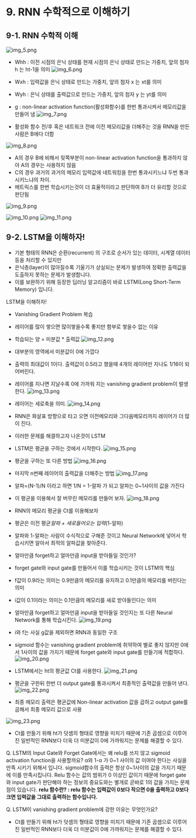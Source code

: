 # 9. RNN 수학적으로 이해하기

## 9-1. RNN 수학적 이해

![img_5.png](img_5.png)

- Whh : 이전 시점의 은닉 상태를 현재 시점의 은닉 상태로 만드는 가중치, 앞의 첨자 h 는 ht-1을 의미
![img_6.png](img_6.png)

- Wxh : 입력값을 은닉 상태로 만드는 가중치, 앞의 첨자 x 는 xt를 의미
- Wyh : 은닉 상태를 출력값으로 만드는 가중치, 앞의 첨자 y 는 yt를 의미
- g : non-linear activation function(활성화함수)를 한번 통과시켜서 메모리값을 만들어 냄
![img_7.png](img_7.png)
- 활성화 함수 전/후 혹은 네트워크 전에 이전 메모리값을 더해주는 것을 RNN을 만든 사람은 B에다 더함

![img_8.png](img_8.png)
- A의 경우 B에 비해서 뒷쪽부분이 non-linear activation function을 통과하지 않아 A의 경우는 사용하지 않음
- C의 경우 과거의 과거의 메모리 입력값에 네트워킹을 한번 통과시키느냐 두번 통과시키느냐의 차이. 
- 메트릭스를 한번 학습시키는것이 더 효율적이라고 판단하여 B가 더 유리할 것으로 판단됨

![img_9.png](img_9.png)

![img_10.png](img_10.png)
![img_11.png](img_11.png)

## 9-2. LSTM을 이해하자!
- 기본 형태의 RNN은 순환(recurrent) 의 구조로 순서가 있는 데이터, 시계열 데이터 등을 처리할 수 있지만
- 은닉층(layer)이 많아질수록 기울기가 상실되는 문제가 발생하여 정확한 출력값을 도출하지 못하는 문제가 발생합니다.
- 이를 보완하기 위해 등장한 딥러닝 알고리즘이 바로 LSTM(Long Short-Term Memory) 입니다.

LSTM을 이해하자!
- Vanishing Gradient Problem 복습
- 레이어를 많이 쌓으면 많이쌓을수록 좋지만 함부로 쌓을수 없는 이유
- 학습되는 양 = 미분값 * 출력값
![img_12.png](img_12.png)
- 대부분의 영역에서 미분값이 0에 가깝다
- 출력의 최대값이 1이다. 출력값이 0.5라고 했을때 4개의 레이어만 지나도 1/16이 되어버린다.
- 레이어를 지나면 지날수록 0에 가까워 지는 vanishing gradient problem이 발생한다.
![img_13.png](img_13.png)
- 레이어는 세로축을 의미. 
![img_14.png](img_14.png)
- RNN은 화살표 방향으로 타고 오면 이전메모리와 그다음메모리까지 레이어가 더 많이 진다.
- 이러한 문제를 해결하고자 나온것이 LSTM
- LSTM은 평균을 구하는 것에서 시작한다.
![img_15.png](img_15.png)
- 평균을 구하는 또 다른 방법
![img_16.png](img_16.png)
- 마지막 n번째 레이어의 출력값을 더해주는 방법
![img_17.png](img_17.png)
- 알파=(N-1)/N 이라고 하면 1/N = 1-알파 가 되고 알파는 0~1사이의 값을 가진다
- 이 평균을 이용해서 잘 버무린 메모리를 만들어 보자.
![img_18.png](img_18.png)
- RNN의 메모리 평균을 Ct를 이용해보자
- 평균은 이전 평균*알파 + 새로들어오는 입력*(1-알파)
- 알파와 1-알파는 사람이 수식적으로 구해준 것이고 Neural Network에 넣어서 학습시키면 알아서 최적의 알파값을 찾아준다.

- 얼마만큼 forget하고 얼마만큼 input을 받아들일 것인가?
- forget gate와 input gate를 만들어서 이를 학습시키는 것이 LSTM의 핵심
- f값이 0.9라는 의미는 0.9만큼의 메모리를 유지하고 0.1만큼의 메모리를 버린다는 의미
- i값이 0.1이라는 의미는 0.1만큼의 메모리를 새로 받아들인다는 의미
- 얼마만큼 forget하고 얼마만큼 input을 받아들일 것인지는 또 다른 Neural Network를 통해 학습시킨다.
![img_19.png](img_19.png)
- i와 f는 사실 g값을 제외하면 RNN과 동일한 구조
- sigmoid 함수는 vanishing gradient problem에 취약하여 별로 좋지 않지만 0에서 1사이의 값을 가지기 때문에 forget gate와 input gate를 만들기에 적합하다.
![img_20.png](img_20.png)
- LSTM에서는 ht의 평균값 Ct를 사용한다.
![img_21.png](img_21.png)
- 평균을 구한뒤 한번 더 output gate를 통과시켜서 최종적인 출력값을 만들어 낸다.
![img_22.png](img_22.png)
- 최종 메모리 출력은 평균값에 Non-linear activation 값을 곱하고 output gate를 곱해서 최종 메모리 값으로 사용

![img_23.png](img_23.png)
- Ct를 만들기 위해 ht가 덧셈의 형태로 영향을 미치기 때문에 기존 곱셈으로 이루어진 일반적인 RNN보다 더욱 더 미분값이 0에 가까워지는 문제를 해결할 수 있다.

Q. LSTM의 Input Gate와 Forget Gate에서는 왜 relu를 쓰지 않고 sigmoid activation function을 사용할까요?
α와 1-α 가 0~1 사이의 값 이여야 한다는 사실을 만족 시키기 위해서 입니다. sigmoid함수의 출력은 항상 0~1사이의 값을 가지기 때문에 이를 만족시킵니다.
Relu 함수는 값의 범위가 0 이상인 값이기 때문에 forget gate와 input gate가 판단해야 하는 정보의 중요도와는 별개로 곧바로 1의 값을 가지는 문제점이 있습니다. 
**relu 함수란? : relu 함수는 입력값이 0보다 작으면 0을 출력하고 0보다 크면 입력값을 그대로 출력하는 함수입니다.**

Q. LSTM이 vanishing gradient problem에 강한 이유는 무엇인가요?
- Ct를 만들기 위해 ht가 덧셈의 형태로 영향을 미치기 때문에 기존 곱셈으로 이루어진 일반적인 RNN보다 더욱 더 미분값이 0에 가까워지는 문제를 해결할 수 있다.
